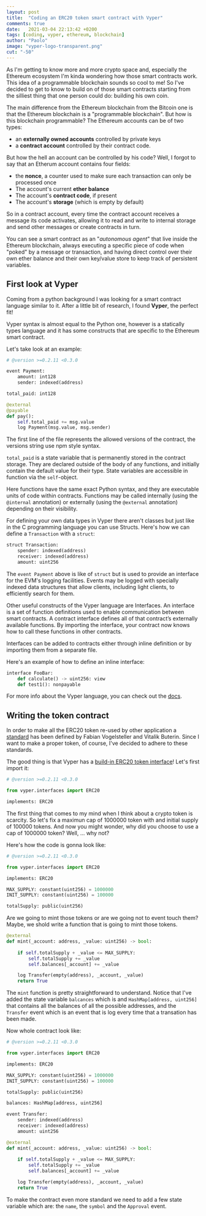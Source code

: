 ```yaml
---
layout: post
title:  "Coding an ERC20 token smart contract with Vyper"
comments: true
date:   2021-03-04 22:13:42 +0200
tags: [coding, vyper, ethereum, blockchain]
author: "Paolo"
image: "vyper-logo-transparent.png"
cut: "-50"
---
```


As I'm getting to know more and more crypto space and, especially the Ethereum ecosystem I'm kinda wondering how those smart contracts work. This idea of a programmable blockchain sounds so cool to me! So I've decided to get to know to build on of those smart contracts starting from the silliest thing that one person could do: building his own coin.

The main difference from the Ethereum blockchain from the Bitcoin one is that the Ethereum blockchain is a "programmable blockchain". But how is this blockchain programmable? The Ethereum accounts can be of two types: 

- an **externally owned accounts** controlled by private keys
- a **contract account** controlled by their contract code.

But how the hell an account can be controlled by his code? Well, I forgot to say that an Etherum account contains four fields:

- the **nonce**, a counter used to make sure each transaction can only be processed once
- The account's current **ether balance**
- The account's **contract code**, if present
- The account's **storage** (which is empty by default)


So in a contract account, every time the contract account receives a message its code activates, allowing it to read and write to internal storage and send other messages or create contracts in turn.

You can see a smart contract as an "*autonomous agent*" that live inside the Ethereum blockchain, always executing a specific piece of code when "poked" by a message or transaction, and having direct control over their own ether balance and their own key/value store to keep track of persistent variables.

## First look at Vyper

Coming from a python background I was looking for a smart contract language similar to it. After a little bit of research, I found **Vyper**, the perfect fit!

Vyper syntax is almost equal to the Python one, however is a statically types language and it has some constructs that are specific to the Ethereum smart contract.

Let's take look at an example:

```python
# @version >=0.2.11 <0.3.0

event Payment:
    amount: int128
    sender: indexed(address)

total_paid: int128

@external
@payable
def pay():
    self.total_paid += msg.value
    log Payment(msg.value, msg.sender)
```

The first line of the file represents the allowed versions of the contract, the versions string use npm style syntax.

`total_paid` is a state variable that is permanently stored in the contract storage. They are declared outside of the body of any functions, and initially contain the default value for their type. State variables are accessible in function via the `self`-object.

Here functions have the same exact Python syntax, and they are executable units of code within contracts. Functions may be called internally (using the `@internal` annotation) or externally (using the `@external` annotation) depending on their visibility. 

For defining your own data types in Vyper there aren't classes but just like in the C programming language you can use Structs. 
Here's how we can define a `Transaction` with a `struct`:  

```python
struct Transaction:
    spender: indexed(address)
    receiver: indexed(address)
    amount: uint256
```

The `event Payment` above is like of `struct` but is used to provide an interface for the EVM's logging facilities. Events may be logged with specially indexed data structures that allow clients, including light clients, to efficiently search for them.

Other useful constructs of the Vyper language are Interfaces. An interface is a set of function definitions used to enable communication between smart contracts. A contract interface defines all of that contract’s externally available functions. By importing the interface, your contract now knows how to call these functions in other contracts.

Interfaces can be added to contracts either through inline definition or by importing them from a separate file.

Here's an example of how to define an inline interface:

```python
interface FooBar:
    def calculate() -> uint256: view
    def test1(): nonpayable
```

For more info about the Vyper language, you can check out the [docs](https://vyper.readthedocs.io/en/latest/index.html).

## Writing the token contract

In order to make all the ERC20 token re-used by other application a [standard](https://github.com/ethereum/EIPs/blob/master/EIPS/eip-20.md) has been defined by Fabian Vogelsteller and Vitalik Buterin. 
Since I want to make a proper token, of course, I've decided to adhere to these standards.

The good thing is that Vyper has a [build-in ERC20 token interface](https://github.com/vyperlang/vyper/blob/master/vyper/interfaces/ERC20.py)! Let's first import it:

```python
# @version >=0.2.11 <0.3.0

from vyper.interfaces import ERC20

implements: ERC20
```

The first thing that comes to my mind when I think about a crypto token is scarcity. So let's fix a maximun cap of 1000000 token with and initial supply of 100000 tokens. And now you might wonder, why did you choose to use a cap of 1000000 token? Well, ... why not?

Here's how the code is gonna look like: 

```python
# @version >=0.2.11 <0.3.0

from vyper.interfaces import ERC20

implements: ERC20

MAX_SUPPLY: constant(uint256) = 1000000
INIT_SUPPLY: constant(uint256) = 100000

totalSupply: public(uint256)

```

Are we going to mint those tokens or are we going not to event touch them? Maybe, we shold write a function that is going to mint those tokens.

```python
@external
def mint(_account: address, _value: uint256) -> bool:
	
	if self.totalSupply + _value <= MAX_SUPPLY:
		self.totalSupply += _value
		self.balances[_account] += _value

	log Transfer(empty(address), _account, _value)
	return True
```

The `mint` function is pretty straightforward to understand. Notice that I've added the state variable `balcances` which is and `HashMap[address, uint256]` that contains all the balances of all the possible addresses, and the `Transfer` event which is an event that is log every time that a transation has been made.

Now whole contract look like:

```python
# @version >=0.2.11 <0.3.0

from vyper.interfaces import ERC20

implements: ERC20

MAX_SUPPLY: constant(uint256) = 1000000
INIT_SUPPLY: constant(uint256) = 100000

totalSupply: public(uint256)

balances: HashMap[address, uint256]

event Transfer:
	sender: indexed(address)
	receiver: indexed(address)
	amount: uint256

@external
def mint(_account: address, _value: uint256) -> bool:
	
	if self.totalSupply + _value <= MAX_SUPPLY:
		self.totalSupply += _value
		self.balances[_account] += _value

	log Transfer(empty(address), _account, _value)
	return True    
```

To make the contract even more standard we need to add a few state variable which are: the `name`, the `symbol` and the `Approval` event.
